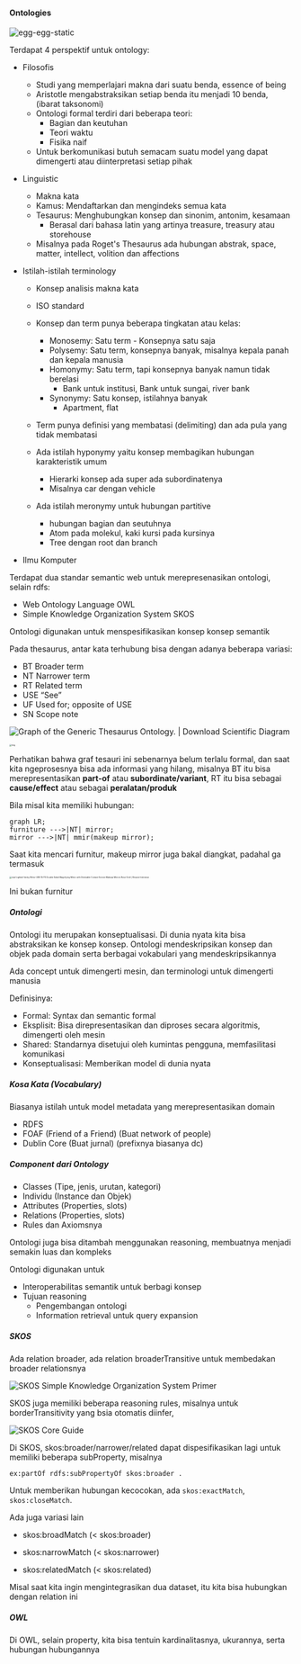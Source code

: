 #### Ontologies	

![egg-egg-static](assets/egg-egg-static.gif)

Terdapat 4 perspektif untuk ontology:

- Filosofis
  - Studi yang memperlajari makna dari suatu benda, essence of being
  - Aristotle mengabstraksikan setiap benda itu menjadi 10 benda, (ibarat taksonomi)
  - Ontologi formal terdiri dari beberapa teori:
    - Bagian dan keutuhan
    - Teori waktu
    - Fisika naif
  - Untuk berkomunikasi butuh semacam suatu model yang dapat dimengerti atau diinterpretasi setiap pihak
  
- Linguistic
  - Makna kata
  - Kamus: Mendaftarkan dan mengindeks semua kata
  - Tesaurus: Menghubungkan konsep dan sinonim, antonim, kesamaan
    - Berasal dari bahasa latin yang artinya treasure, treasury atau storehouse
  - Misalnya pada Roget's Thesaurus ada hubungan abstrak, space, matter, intellect, volition dan affections
  
- Istilah-istilah terminology
  - Konsep analisis makna kata
  - ISO standard
  - Konsep dan term punya beberapa tingkatan atau kelas:
    - Monosemy: Satu term - Konsepnya satu saja
    - Polysemy: Satu term, konsepnya banyak, misalnya kepala panah dan kepala manusia
    - Homonymy: Satu term, tapi konsepnya banyak namun tidak berelasi
      - Bank untuk institusi, Bank untuk sungai, river bank
    - Synonymy: Satu konsep, istilahnya banyak
      - Apartment, flat
  - Term punya definisi yang membatasi (delimiting) dan ada pula yang tidak membatasi
  
  - Ada istilah hyponymy yaitu konsep membagikan hubungan karakteristik umum
    - Hierarki konsep ada super ada subordinatenya
    - Misalnya car dengan vehicle
  - Ada istilah meronymy untuk hubungan partitive
    - hubungan bagian dan seutuhnya
    - Atom pada molekul, kaki kursi pada kursinya
    - Tree dengan root dan branch
  
- Ilmu Komputer

Terdapat dua standar semantic web untuk merepresenasikan ontologi, selain rdfs:

- Web Ontology Language OWL
- Simple Knowledge Organization System SKOS

Ontologi digunakan untuk menspesifikasikan konsep konsep semantik

Pada thesaurus, antar kata terhubung bisa dengan adanya beberapa variasi:

- BT Broader term
- NT Narrower term
- RT Related term
- USE “See”
- UF Used for; opposite of USE
- SN Scope note

![Graph of the Generic Thesaurus Ontology. | Download Scientific Diagram](assets/Graph-of-the-Generic-Thesaurus-Ontology.png)

<img src="assets/graph.jpg" alt="img" style="zoom: 25%;" />

Perhatikan bahwa graf tesauri ini sebenarnya belum terlalu formal, dan saat kita ngeprosesnya bisa ada informasi yang hilang, misalnya BT itu bisa merepresentasikan **part-of** atau **subordinate/variant**, RT itu bisa sebagai **cause/effect** atau sebagai **peralatan/produk**

Bila misal kita memiliki hubungan:
```mermaid
graph LR;
furniture --->|NT| mirror;
mirror --->|NT| mmir(makeup mirror);
```

Saat kita mencari furnitur, makeup mirror juga bakal diangkat, padahal ga termasuk 

<img src="assets/d146bc4088466ac975a8097214598960.jpeg" alt="Jual Lighted Vanity Mirror USB 1X/7X Double Sided Magnifying Mirror with  Dimmable Contact Screen Makeup Mirrors Rose Gold | Shopee Indonesia" style="zoom:25%;" />

Ini bukan furnitur

##### Ontologi

Ontologi itu merupakan konseptualisasi. Di dunia nyata kita bisa abstraksikan ke konsep konsep. Ontologi mendeskripsikan konsep dan objek pada domain serta berbagai vokabulari yang mendeskripsikannya

Ada concept untuk dimengerti mesin, dan terminologi untuk dimengerti manusia

Definisinya:

- Formal: Syntax dan semantic formal
- Eksplisit: Bisa direpresentasikan dan diproses secara algoritmis, dimengerti oleh mesin
- Shared: Standarnya disetujui oleh kumintas pengguna, memfasilitasi komunikasi
- Konseptualisasi: Memberikan model di dunia nyata

##### Kosa Kata (Vocabulary)

Biasanya istilah untuk model metadata yang merepresentasikan domain

- RDFS
- FOAF (Friend of a Friend) (Buat network of people)
- Dublin Core (Buat jurnal) (prefixnya biasanya dc)

##### Component dari Ontology

- Classes (Tipe, jenis, urutan, kategori)
- Individu (Instance dan Objek)
- Attributes (Properties, slots)
- Relations (Properties, slots)
- Rules dan Axiomsnya

Ontologi juga bisa ditambah menggunakan reasoning, membuatnya menjadi semakin luas dan kompleks

Ontologi digunakan untuk

- Interoperabilitas semantik untuk berbagi konsep
- Tujuan reasoning
  - Pengembangan ontologi
  - Information retrieval untuk query expansion

##### SKOS

Ada relation broader, ada relation broaderTransitive untuk membedakan broader relationsnya

![SKOS Simple Knowledge Organization System Primer](assets/broaderTransitive.jpg)

SKOS juga memiliki beberapa reasoning rules, misalnya untuk borderTransitivity yang bsia otomatis diinfer,

![SKOS Core Guide](assets/ex-ukat.png)

Di SKOS, skos:broader/narrower/related dapat dispesifikasikan lagi untuk memiliki beberapa subProperty, misalnya 

```
ex:partOf rdfs:subPropertyOf skos:broader .
```

Untuk memberikan hubungan kecocokan, ada `skos:exactMatch`, `skos:closeMatch`.

Ada juga variasi lain

- skos:broadMatch (< skos:broader)
- skos:narrowMatch (< skos:narrower)

- skos:relatedMatch (< skos:related)

Misal saat kita ingin mengintegrasikan dua dataset, itu kita bisa hubungkan dengan relation ini

##### OWL

Di OWL, selain property, kita bisa tentuin kardinalitasnya, ukurannya, serta hubungan hubungannya
